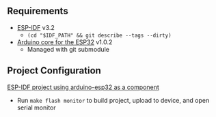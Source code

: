 ## Requirements

* [ESP-IDF](https://github.com/espressif/esp-idf) v3.2
    * `(cd "$IDF_PATH" && git describe --tags --dirty)`
* [Arduino core for the ESP32](https://github.com/espressif/arduino-esp32) v1.0.2
    * Managed with git submodule

## Project Configuration

[ESP-IDF project using arduino-esp32 as a component](https://github.com/espressif/arduino-esp32/blob/master/docs/esp-idf_component.md)

* Run `make flash monitor` to build project, upload to device, and open serial monitor
